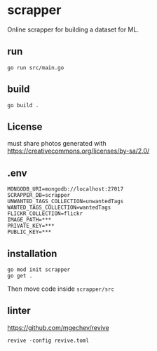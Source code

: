 # scrapper

Online scrapper for building a dataset for ML.
## run

    go run src/main.go

## build

    go build .

## License

must share photos generated with https://creativecommons.org/licenses/by-sa/2.0/

## .env

    MONGODB_URI=mongodb://localhost:27017
    SCRAPPER_DB=scrapper
    UNWANTED_TAGS_COLLECTION=unwantedTags
    WANTED_TAGS_COLLECTION=wantedTags
    FLICKR_COLLECTION=flickr
    IMAGE_PATH=***
    PRIVATE_KEY=***
    PUBLIC_KEY=***

## installation

    go mod init scrapper
    go get .

Then move code inside `scrapper/src`

## linter

https://github.com/mgechev/revive

    revive -config revive.toml
